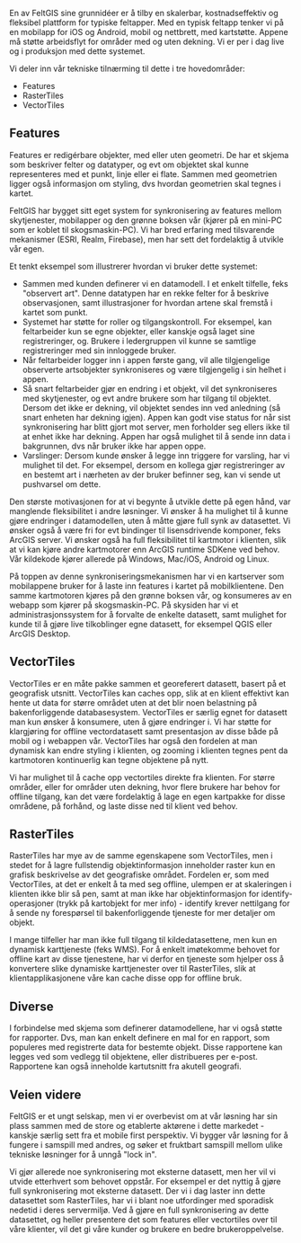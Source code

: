 En av FeltGIS sine grunnidéer er å tilby en skalerbar, kostnadseffektiv og fleksibel plattform for typiske feltapper. Med en typisk feltapp tenker vi på en mobilapp for iOS og Android, mobil og nettbrett, med kartstøtte. Appene må støtte arbeidsflyt for områder med og uten dekning. Vi er per i dag live og i produksjon med dette systemet. 

Vi deler inn vår tekniske tilnærming til dette i tre hovedområder: 

* Features
* RasterTiles
* VectorTiles

## Features

Features er redigérbare objekter, med eller uten geometri. De har et skjema som beskriver felter og datatyper, og evt om objektet skal kunne representeres med et punkt, linje eller ei flate. Sammen med geometrien ligger også informasjon om styling, dvs hvordan geometrien skal tegnes i kartet. 

FeltGIS har bygget sitt eget system for synkronisering av features mellom skytjenester, mobilapper og den grønne boksen vår (kjører på en mini-PC som er koblet til skogsmaskin-PC). Vi har bred erfaring med tilsvarende mekanismer (ESRI, Realm, Firebase), men har sett det fordelaktig å utvikle vår egen. 

Et tenkt eksempel som illustrerer hvordan vi bruker dette systemet: 

* Sammen med kunden definerer vi en datamodell. I et enkelt tilfelle, feks "observert art". Denne datatypen har en rekke felter for å beskrive observasjonen, samt illustrasjoner for hvordan artene skal fremstå i kartet som punkt. 
* Systemet har støtte for roller og tilgangskontroll. For eksempel, kan feltarbeider kun se egne objekter, eller kanskje også laget sine registreringer, og. Brukere i ledergruppen vil kunne se samtlige registreringer med sin innloggede bruker. 
* Når feltarbeider logger inn i appen første gang, vil alle tilgjengelige observerte artsobjekter synkroniseres og være tilgjengelig i sin helhet i appen.
* Så snart feltarbeider gjør en endring i et objekt, vil det synkroniseres med skytjenester, og evt andre brukere som har tilgang til objektet. Dersom det ikke er dekning, vil objektet sendes inn ved anledning (så snart enheten har dekning igjen). Appen kan godt vise status for når sist synkronisering har blitt gjort mot server, men forholder seg ellers ikke til at enhet ikke har dekning. Appen har også mulighet til å sende inn data i bakgrunnen, dvs når bruker ikke har appen oppe. 
* Varslinger: Dersom kunde ønsker å legge inn triggere for varsling, har vi mulighet til det. For eksempel, dersom en kollega gjør registreringer av en bestemt art i nærheten av der bruker befinner seg, kan vi sende ut pushvarsel om dette. 

Den største motivasjonen for at vi begynte å utvikle dette på egen hånd, var manglende fleksibilitet i andre løsninger. Vi ønsker å ha mulighet til å kunne gjøre endringer i datamodellen, uten å måtte gjøre full synk av datasettet. Vi ønsker også å være fri for evt bindinger til lisensdrivende komponer, feks ArcGIS server. Vi ønsker også ha full fleksibilitet til kartmotor i klienten, slik at vi kan kjøre andre kartmotorer enn ArcGIS runtime SDKene ved behov. Vår kildekode kjører allerede på Windows, Mac/iOS, Android og Linux. 

På toppen av denne synkroniseringsmekanismen har vi en kartserver som mobilappene bruker for å laste inn features i kartet på mobilklientene. Den samme kartmotoren kjøres på den grønne boksen vår, og konsumeres av en webapp som kjører på skogsmaskin-PC. På skysiden har vi et administrasjonssystem for å forvalte de enkelte datasett, samt mulighet for kunde til å gjøre live tilkoblinger egne datasett, for eksempel QGIS eller ArcGIS Desktop. 

## VectorTiles

VectorTiles er en måte pakke sammen et georeferert datasett, basert på et geografisk utsnitt. VectorTiles kan caches opp, slik at en klient effektivt kan hente ut data for større området uten at det blir noen belastning på bakenforliggende databasesystem. VectorTiles er særlig egnet for datasett man kun ønsker å konsumere, uten å gjøre endringer i. Vi har støtte for klargjøring for offline vectordatasett samt presentasjon av disse både på mobil og i webappen vår. VectorTiles har også den fordelen at man dynamisk kan endre styling i klienten, og zooming i klienten tegnes pent da kartmotoren kontinuerlig kan tegne objektene på nytt. 

Vi har mulighet til å cache opp vectortiles direkte fra klienten. For større områder, eller for områder uten dekning, hvor flere brukere har behov for offline tilgang, kan det være fordelaktig å lage en egen kartpakke for disse områdene, på forhånd, og laste disse ned til klient ved behov. 

## RasterTiles

RasterTiles har mye av de samme egenskapene som VectorTiles, men i stedet for å lagre fullstendig objektinformasjon inneholder raster kun en grafisk beskrivelse av det geografiske området. Fordelen er, som med VectorTiles, at det er enkelt å ta med seg offline, ulempen er at skaleringen i klienten ikke blir så pen, samt at man ikke har objektinformasjon for identify-operasjoner (trykk på kartobjekt for mer info) - identify krever nettilgang for å sende ny forespørsel til bakenforliggende tjeneste for mer detaljer om objekt. 

I mange tilfeller har man ikke full tilgang til kildedatasettene, men kun en dynamisk karttjeneste (feks WMS). For å enkelt imøtekomme behovet for offline kart av disse tjenestene, har vi derfor en tjeneste som hjelper oss å konvertere slike dynamiske karttjenester over til RasterTiles, slik at klientapplikasjonene våre kan cache disse opp for offline bruk. 

## Diverse

I forbindelse med skjema som definerer datamodellene, har vi også støtte for rapporter. Dvs, man kan enkelt definere en mal for en rapport, som populeres med registrerte data for bestemte objekt. Disse rapportene kan legges ved som vedlegg til objektene, eller distribueres per e-post. Rapportene kan også inneholde kartutsnitt fra akutell geografi.

## Veien videre

FeltGIS er et ungt selskap, men vi er overbevist om at vår løsning har sin plass sammen med de store og etablerte aktørene i dette markedet - kanskje særlig sett fra et mobile first perspektiv. Vi bygger vår løsning for å fungere i samspill med andres, og søker et fruktbart samspill mellom ulike tekniske løsninger for å unngå "lock in". 

Vi gjør allerede noe synkronisering mot eksterne datasett, men her vil vi utvide etterhvert som behovet oppstår. For eksempel er det nyttig å gjøre full synkronisering mot eksterne datasett. Der vi i dag laster inn dette datasettet som RasterTiles, har vi i blant noe utfordinger med sporadisk nedetid i deres servermiljø. Ved å gjøre en full synkronisering av dette datasettet, og heller presentere det som features eller vectortiles over til våre klienter, vil det gi våre kunder og brukere en bedre brukeroppelvelse. 